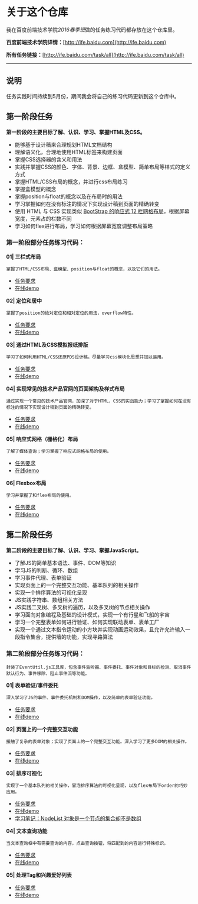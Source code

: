 ﻿# 关于这个仓库

我在百度前端技术学院*2016春季班*做的任务练习代码都存放在这个仓库里。

**百度前端技术学院详情：**[http://ife.baidu.com](http://ife.baidu.com)

**所有任务链接：**[http://ife.baidu.com/task/all](http://ife.baidu.com/task/all)

---

## 说明

任务实践时间持续到5月份，期间我会将自己的练习代码更新到这个仓库中。

## 第一阶段任务

**第一阶段的主要目标了解、认识、学习、掌握HTML及CSS。**

- 能够基于设计稿来合理规划HTML文档结构
- 理解语义化，合理地使用HTML标签来构建页面
- 掌握CSS选择器的含义和用法
- 实践并掌握CSS的颜色、字体、背景、边框、盒模型、简单布局等样式的定义方式
- 掌握HTML/CSS布局的概念，并进行css布局练习
- 掌握盒模型的概念
- 掌握position与float的概念以及在布局时的用法
- 学习掌握如何在没有标注的情况下实现设计稿到页面的精确转变
- 使用 HTML 与 CSS 实现类似 [BootStrap 的响应式 12 栏网格布局](http://v4-alpha.getbootstrap.com/layout/grid/)，根据屏幕宽度，元素占的栏数不同
- 学习如何flex进行布局，学习如何根据屏幕宽度调整布局策略

### 第一阶段部分任务练习代码：

**01| 三栏式布局**

    掌握了HTML/CSS布局、盒模型、position与float的概念，以及它们的用法。

- [任务要求](http://ife.baidu.com/task/detail?taskId=3)
- [在线demo](http://yijianc.github.io/IFE-dataV/task_1_1_3.html)

**02| 定位和居中**

    掌握了position的绝对定位和相对定位的用法，overflow特性。

- [任务要求](http://ife.baidu.com/task/detail?taskId=4)
- [在线demo](http://yijianc.github.io/IFE-dataV/task_1_1_4.html)

**03| 通过HTML及CSS模拟报纸排版**

    学习了如何利用HTML/CSS还原PDS设计稿。尽量学习css模块化思想并加以运用。

- [任务要求](http://ife.baidu.com/task/detail?taskId=6)
- [在线demo](http://yijianc.github.io/IFE-dataV/task_1_1_6.html)

**04| 实现常见的技术产品官网的页面架构及样式布局**

    通过实现一个常见的技术产品官网，加深了对于HTML，CSS的实战能力；学习了掌握如何在没有标注的情况下实现设计稿到页面的精确转变。

- [任务要求](http://ife.baidu.com/task/detail?taskId=7)
- [在线demo](http://yijianc.github.io/IFE-dataV/task_1_1_7.html)

**05| 响应式网格（栅格化）布局**

    了解了媒体查询；学习掌握了响应式网格布局的使用。

- [任务要求](http://ife.baidu.com/task/detail?taskId=8)
- [在线demo](http://yijianc.github.io/IFE-dataV/task_1_1_8.html)

**06| Flexbox布局**

    学习并掌握了和flex布局的使用。

- [任务要求](http://ife.baidu.com/task/detail?taskId=10)
- [在线demo](http://yijianc.github.io/IFE-dataV/task_1_1_10.html)

## 第二阶段任务

**第二阶段的主要目标了解、认识、学习、掌握JavaScript。**

- 了解JS的简单基本语法、事件、DOM等知识
- 学习JS的判断、循环、数组
- 学习事件代理、表单验证
- 实现页面上的一个完整交互功能、基本队列的相关操作
- 实现一个排序算法的可视化呈现
- JS实践字符串、数组相关方法
- JS实践二叉树、多叉树的遍历，以及多叉树的节点相关操作
- 学习面向对象编程及基础的设计模式，实现一个有行星和飞船的宇宙
- 学习一个完整表单如何进行验证、如何实现联动表单、表单工厂
- 实现一个通过文本指令运动的小方块并实现动画运动效果，且允许允许输入一段指令集合，提供墙的功能，实现寻路算法

### 第二阶段部分任务练习代码：

    封装了EventUtil.js工具库，包含事件监听器、事件委托、事件对象和目标的检测、取消事件默认行为、事件移除、阻止事件流等功能。

**01| 表单验证/事件委托**

    深入学习了JS的事件、事件委托机制和DOM操作，以及简单的表单验证功能。

- [任务要求](http://ife.baidu.com/task/detail?taskId=16)
- [在线demo](http://yijianc.github.io/IFE-dataV/task_2_1_16.html)

**02| 页面上的一个完整交互功能**

    接触了复杂的表单对象；实现了页面上的一个完整交互功能。深入学习了更多DOM的相关操作。

- [任务要求](http://ife.baidu.com/task/detail?taskId=17)
- [在线demo](http://yijianc.github.io/IFE-dataV/task_2_1_17.html)

**03| 排序可视化**

    实现了一个基本队列的相关操作，冒泡排序算法的可视化呈现，以及flex布局下order的巧妙应用。

- [任务要求](http://ife.baidu.com/task/detail?taskId=19)
- [在线demo](http://yijianc.github.io/IFE-dataV/task_2_1_19.html)
- [学习笔记：NodeList 对象是一个节点的集合却不是数组](http://ife.baidu.com/note/detail?noteId=765)

**04| 文本查询功能**

    当文本查询框中有需要查询的内容，点击查询按钮，将匹配到的内容进行特殊标识。

- [任务要求](http://ife.baidu.com/task/detail?taskId=20)
- [在线demo](http://yijianc.github.io/IFE-dataV/task_2_1_20.html)

**05| 处理Tag和兴趣爱好列表**

- [任务要求](http://ife.baidu.com/task/detail?taskId=21)
- [在线demo](http://yijianc.github.io/IFE-dataV/task_2_1_21.html)